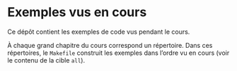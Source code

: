 #   Exemples vus en cours

Ce dépôt contient les exemples de code vus pendant le cours.

À chaque grand chapitre du cours correspond un répertoire.
Dans ces répertoires, le `Makefile` construit les exemples dans
l’ordre vu en cours (voir le contenu de la cible `all`).
